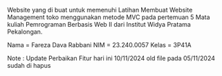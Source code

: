 
Website yang di buat untuk memenuhi Latihan Membuat Website Management toko menggunakan metode MVC pada pertemuan 5 Mata kuliah Pemrograman Berbasis Web II dari Institut Widya Pratama Pekalongan.

Nama = Fareza Dava Rabbani
NIM = 23.240.0057
Kelas = 3P41A


Note : Update Perbaikan Fitur hari ini 10/11/2024 old file pada 05/11/2024 sudah di hapus
